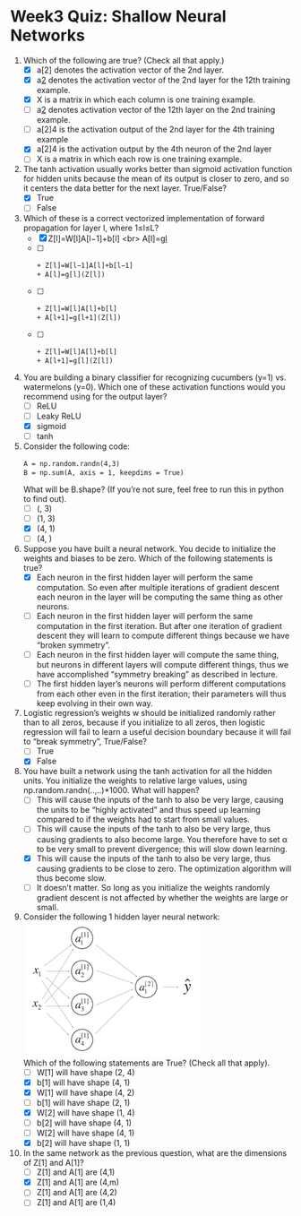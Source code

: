 # Week3 Quiz: Shallow Neural Networks

1. Which of the following are true? (Check all that apply.)
   - [x] a[2] denotes the activation vector of the 2nd layer.
   - [x] a[2](12) denotes the activation vector of the 2nd layer for the 12th training example.
   - [x] X is a matrix in which each column is one training example.
   - [ ] a[2](12) denotes activation vector of the 12th layer on the 2nd training example.
   - [ ] a[2]4 is the activation output of the 2nd layer for the 4th training example
   - [x] a[2]4 is the activation output by the 4th neuron of the 2nd layer
   - [ ] X is a matrix in which each row is one training example.
   
2. The tanh activation usually works better than sigmoid activation function for hidden units because the mean of its output is closer to zero, and so it centers the data better for the next layer. True/False?
   - [x] True
   - [ ] False
   
3. Which of these is a correct vectorized implementation of forward propagation for layer l, where 1≤l≤L?
   - [x] Z[l]=W[l]A[l−1]+b[l] <br\>
         A[l]=g[l](Z[l])
   - [ ] 
         + Z[l]=W[l−1]A[l]+b[l−1]
         + A[l]=g[l](Z[l])
   - [ ] 
         + Z[l]=W[l]A[l]+b[l]
         + A[l+1]=g[l+1](Z[l])
   - [ ] 
         + Z[l]=W[l]A[l]+b[l]
         + A[l+1]=g[l](Z[l])
4. You are building a binary classifier for recognizing cucumbers (y=1) vs. watermelons (y=0). Which one of these activation functions would you recommend using for the output layer?
   - [ ] ReLU
   - [ ] Leaky ReLU
   - [x] sigmoid
   - [ ] tanh
   
5. Consider the following code:
   ```
   A = np.random.randn(4,3)
   B = np.sum(A, axis = 1, keepdims = True) 
   ```
   What will be B.shape? (If you’re not sure, feel free to run this in python to find out).
   - [ ] (, 3)
   - [ ] (1, 3)
   - [x] (4, 1)
   - [ ] (4, )
   
6. Suppose you have built a neural network. You decide to initialize the weights and biases to be zero. Which of the following statements is true?
   - [x] Each neuron in the first hidden layer will perform the same computation. So even after multiple iterations of gradient descent each neuron in the layer will be computing the same thing as other neurons.
   - [ ] Each neuron in the first hidden layer will perform the same computation in the first iteration. But after one iteration of gradient descent they will learn to compute different things because we have “broken symmetry”.
   - [ ] Each neuron in the first hidden layer will compute the same thing, but neurons in different layers will compute different things, thus we have accomplished “symmetry breaking” as described in lecture.
   - [ ] The first hidden layer’s neurons will perform different computations from each other even in the first iteration; their parameters will thus keep evolving in their own way.
   
7. Logistic regression’s weights w should be initialized randomly rather than to all zeros, because if you initialize to all zeros, then logistic regression will fail to learn a useful decision boundary because it will fail to “break symmetry”, True/False?
   - [ ] True
   - [x] False

8. You have built a network using the tanh activation for all the hidden units. You initialize the weights to relative large values, using np.random.randn(..,..)*1000. What will happen?
   - [ ] This will cause the inputs of the tanh to also be very large, causing the units to be “highly activated” and thus speed up learning compared to if the weights had to start from small values.
   - [ ] This will cause the inputs of the tanh to also be very large, thus causing gradients to also become large. You therefore have to set α to be very small to prevent divergence; this will slow down learning.
   - [x] This will cause the inputs of the tanh to also be very large, thus causing gradients to be close to zero. The optimization algorithm will thus become slow.
   - [ ] It doesn’t matter. So long as you initialize the weights randomly gradient descent is not affected by whether the weights are large or small.
   
9. Consider the following 1 hidden layer neural network:
   <br/><img src="./images/q9.PNG"><br/>
   Which of the following statements are True? (Check all that apply).
    - [ ] W[1] will have shape (2, 4)
    - [x] b[1] will have shape (4, 1)
    - [x] W[1] will have shape (4, 2)
    - [ ] b[1] will have shape (2, 1)
    - [x] W[2] will have shape (1, 4)
    - [ ] b[2] will have shape (4, 1)
    - [ ] W[2] will have shape (4, 1)
    - [x] b[2] will have shape (1, 1)

10. In the same network as the previous question, what are the dimensions of Z[1] and A[1]?
      - [ ] Z[1] and A[1] are (4,1)
      - [x] Z[1] and A[1] are (4,m)
      - [ ] Z[1] and A[1] are (4,2)
      - [ ] Z[1] and A[1] are (1,4)
